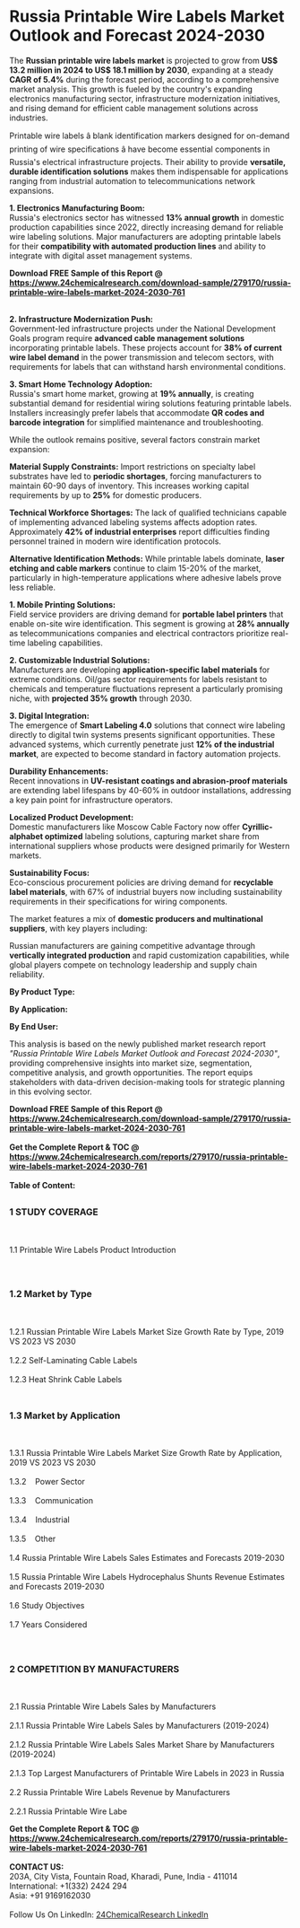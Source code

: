 <h1>Russia Printable Wire Labels Market Outlook and Forecast 2024-2030</h1><p>The <strong>Russian printable wire labels market</strong> is projected to grow from <strong>US$ 13.2 million in 2024 to US$ 18.1 million by 2030</strong>, expanding at a steady <strong>CAGR of 5.4%</strong> during the forecast period, according to a comprehensive market analysis. This growth is fueled by the country's expanding electronics manufacturing sector, infrastructure modernization initiatives, and rising demand for efficient cable management solutions across industries.</p><p>Printable wire labels â blank identification markers designed for on-demand printing of wire specifications â have become essential components in Russia's electrical infrastructure projects. Their ability to provide <strong>versatile, durable identification solutions</strong> makes them indispensable for applications ranging from industrial automation to telecommunications network expansions.</p><p><strong>1. Electronics Manufacturing Boom:</strong><br>
Russia's electronics sector has witnessed <strong>13% annual growth</strong> in domestic production capabilities since 2022, directly increasing demand for reliable wire labeling solutions. Major manufacturers are adopting printable labels for their <strong>compatibility with automated production lines</strong> and ability to integrate with digital asset management systems.</p><div><b>Download FREE Sample of this Report @ 
            <a href="https://www.24chemicalresearch.com/download-sample/279170/russia-printable-wire-labels-market-2024-2030-761">
            https://www.24chemicalresearch.com/download-sample/279170/russia-printable-wire-labels-market-2024-2030-761</a></b></div><br><p><strong>2. Infrastructure Modernization Push:</strong><br>
Government-led infrastructure projects under the National Development Goals program require <strong>advanced cable management solutions</strong> incorporating printable labels. These projects account for <strong>38% of current wire label demand</strong> in the power transmission and telecom sectors, with requirements for labels that can withstand harsh environmental conditions.</p><p><strong>3. Smart Home Technology Adoption:</strong><br>
Russia's smart home market, growing at <strong>19% annually</strong>, is creating substantial demand for residential wiring solutions featuring printable labels. Installers increasingly prefer labels that accommodate <strong>QR codes and barcode integration</strong> for simplified maintenance and troubleshooting.</p><p>While the outlook remains positive, several factors constrain market expansion:</p><p><strong>Material Supply Constraints:</strong> Import restrictions on specialty label substrates have led to <strong>periodic shortages</strong>, forcing manufacturers to maintain 60-90 days of inventory. This increases working capital requirements by up to <strong>25%</strong> for domestic producers.</p><p><strong>Technical Workforce Shortages:</strong> The lack of qualified technicians capable of implementing advanced labeling systems affects adoption rates. Approximately <strong>42% of industrial enterprises</strong> report difficulties finding personnel trained in modern wire identification protocols.</p><p><strong>Alternative Identification Methods:</strong> While printable labels dominate, <strong>laser etching and cable markers</strong> continue to claim 15-20% of the market, particularly in high-temperature applications where adhesive labels prove less reliable.</p><p><strong>1. Mobile Printing Solutions:</strong><br>
Field service providers are driving demand for <strong>portable label printers</strong> that enable on-site wire identification. This segment is growing at <strong>28% annually</strong> as telecommunications companies and electrical contractors prioritize real-time labeling capabilities.</p><p><strong>2. Customizable Industrial Solutions:</strong><br>
Manufacturers are developing <strong>application-specific label materials</strong> for extreme conditions. Oil/gas sector requirements for labels resistant to chemicals and temperature fluctuations represent a particularly promising niche, with <strong>projected 35% growth</strong> through 2030.</p><p><strong>3. Digital Integration:</strong><br>
The emergence of <strong>Smart Labeling 4.0</strong> solutions that connect wire labeling directly to digital twin systems presents significant opportunities. These advanced systems, which currently penetrate just <strong>12% of the industrial market</strong>, are expected to become standard in factory automation projects.</p><p><strong>Durability Enhancements:</strong><br>
	Recent innovations in <strong>UV-resistant coatings and abrasion-proof materials</strong> are extending label lifespans by 40-60% in outdoor installations, addressing a key pain point for infrastructure operators.</p><p><strong>Localized Product Development:</strong><br>
	Domestic manufacturers like Moscow Cable Factory now offer <strong>Cyrillic-alphabet optimized</strong> labeling solutions, capturing market share from international suppliers whose products were designed primarily for Western markets.</p><p><strong>Sustainability Focus:</strong><br>
	Eco-conscious procurement policies are driving demand for <strong>recyclable label materials</strong>, with 67% of industrial buyers now including sustainability requirements in their specifications for wiring components.</p><p>The market features a mix of <strong>domestic producers and multinational suppliers</strong>, with key players including:</p><p>Russian manufacturers are gaining competitive advantage through <strong>vertically integrated production</strong> and rapid customization capabilities, while global players compete on technology leadership and supply chain reliability.</p><p><strong>By Product Type:</strong></p><p><strong>By Application:</strong></p><p><strong>By End User:</strong></p><p>This analysis is based on the newly published market research report <em>"Russia Printable Wire Labels Market Outlook and Forecast 2024-2030"</em>, providing comprehensive insights into market size, segmentation, competitive analysis, and growth opportunities. The report equips stakeholders with data-driven decision-making tools for strategic planning in this evolving sector.</p><div><b>Download FREE Sample of this Report @ 
            <a href="https://www.24chemicalresearch.com/download-sample/279170/russia-printable-wire-labels-market-2024-2030-761">
            https://www.24chemicalresearch.com/download-sample/279170/russia-printable-wire-labels-market-2024-2030-761</a></b></div><br><div><b>Get the Complete Report & TOC @ 
            <a href="https://www.24chemicalresearch.com/reports/279170/russia-printable-wire-labels-market-2024-2030-761">
            https://www.24chemicalresearch.com/reports/279170/russia-printable-wire-labels-market-2024-2030-761</a></b></div><br>
            <b>Table of Content:</b><p><h2><span style="font-size:16px"><strong>1 STUDY COVERAGE</strong></span></h2><br />
<p>1.1 Printable Wire Labels Product Introduction</p><br />
<h2><span style="font-size:16px"><strong>1.2 Market by Type</strong></span></h2><br />
<p>1.2.1 Russian Printable Wire Labels Market Size Growth Rate by Type, 2019 VS 2023 VS 2030<br /><br />
1.2.2 Self-Laminating Cable Labels&nbsp;&nbsp; &nbsp;<br /><br />
1.2.3 Heat Shrink Cable Labels<br /><br />
<h2><span style="font-size:16px"><strong>1.3 Market by Application</strong></span></h2><br />
<p>1.3.1 Russia Printable Wire Labels Market Size Growth Rate by Application, 2019 VS 2023 VS 2030<br /><br />
1.3.2&nbsp;&nbsp; &nbsp;Power Sector<br /><br />
1.3.3&nbsp;&nbsp; &nbsp;Communication<br /><br />
1.3.4&nbsp;&nbsp; &nbsp;Industrial<br /><br />
1.3.5&nbsp;&nbsp; &nbsp;Other<br /><br />
1.4 Russia Printable Wire Labels Sales Estimates and Forecasts 2019-2030<br /><br />
1.5 Russia Printable Wire Labels Hydrocephalus Shunts Revenue Estimates and Forecasts 2019-2030<br /><br />
1.6 Study Objectives<br /><br />
1.7 Years Considered</p><br />
<h2><span style="font-size:16px"><strong>2 COMPETITION BY MANUFACTURERS</strong></span></h2><br />
<p>2.1 Russia Printable Wire Labels Sales by Manufacturers<br /><br />
2.1.1 Russia Printable Wire Labels Sales by Manufacturers (2019-2024)<br /><br />
2.1.2 Russia Printable Wire Labels Sales Market Share by Manufacturers (2019-2024)<br /><br />
2.1.3 Top Largest Manufacturers of Printable Wire Labels in 2023 in Russia<br /><br />
2.2 Russia Printable Wire Labels Revenue by Manufacturers<br /><br />
2.2.1 Russia Printable Wire Labe</p><div><b>Get the Complete Report & TOC @ 
            <a href="https://www.24chemicalresearch.com/reports/279170/russia-printable-wire-labels-market-2024-2030-761">
            https://www.24chemicalresearch.com/reports/279170/russia-printable-wire-labels-market-2024-2030-761</a></b></div><br><b>CONTACT US:</b><br>
            203A, City Vista, Fountain Road, Kharadi, Pune, India - 411014<br>
            International: +1(332) 2424 294<br>
            Asia: +91 9169162030 <br><br>
            Follow Us On LinkedIn: <a href="https://www.linkedin.com/company/24chemicalresearch/">24ChemicalResearch LinkedIn</a>